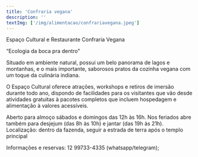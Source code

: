 ```yaml
---
title: 'Confraria vegana'
description: ''
textImg: ['/img/alimentacao/confrariavegana.jpeg']
---
```

Espaço Cultural e Restaurante Confraria Vegana

“Ecologia da boca pra dentro”

Situado em ambiente natural, possui um belo panorama de lagos e montanhas, e o mais importante, saborosos pratos da cozinha vegana com um toque da culinária indiana.

O Espaço Cultural oferece atrações, workshops e retiros de imersão durante todo ano, dispondo de facilidades para os visitantes que vão desde atividades gratuitas à pacotes completos que incluem hospedagem e alimentação à valores acessíveis.

Aberto para almoço sábados e domingos das 12h às 16h. Nos feriados abre também para desjejum (das 8h às 10h) e jantar (das 19h às 21h). 
Localização: dentro da fazenda, seguir a estrada de terra após o templo principal

Informações e reservas:
12 99733-4335 (whatsapp/telegram);